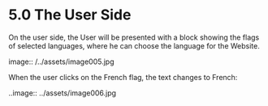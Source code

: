 5.0 The User Side
================================

On the user side, the User will be presented with a block showing the flags of selected languages, where he can choose the language for the Website.

image:: /../assets/image005.jpg

When the user clicks on the French flag, the text changes to French:

..image:: ../assets/image006.jpg